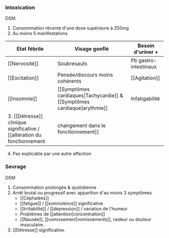 ### Intoxication 

DSM.
1. Consommation récente d'une dose supérieure à 250mg
2. Au moins 5 manifestations 

| Etat fébrile   | Visage gonflé                                                             | Besoin d'uriner +     |
| -------------- | ------------------------------------------------------------------------- | --------------------- |
| [[Nervosité]]  | Soubresauts                                                               | Pb gastro-intestinaux |
| [[Excitation]] | Pensée/discours moins cohérents                                           | [[Agitation]]         |
| [[insomnie]]   | [[Symptômes cardiaques\|Tachycardie]] & [[Symptômes cardiaque\|arythmie]] | Infatigabilité        |
3. [[Détresse]] clinique significative / [[altération du fonctionnement|changement dans le fonctionnement]] 
4. Pas explicable par une autre affection 

### Sevrage 

DSM
1. Consommation prolongée & quotidienne 
2. Arrêt brutal ou progressif avec apparition d'au moins 3 symptômes 
	- [[Céphalées]] 
	- [[fatigue]] / [[somnolence]] significative
	- [[Irritabilité]] / [[dépression]] / variation de l'humeur
	- Problèmes de [[attention|concentration]]
	- [[Nausée]], [[vomissement|vomissements]], raideur ou douleur musculaire.
3. [[Détresse]] significative. 

